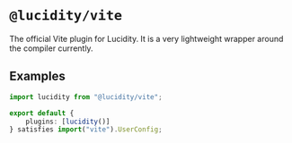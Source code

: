 # `@lucidity/vite`
The official Vite plugin for Lucidity. It is a very lightweight wrapper around the compiler currently.

## Examples
```ts
import lucidity from "@lucidity/vite";

export default {
    plugins: [lucidity()]
} satisfies import("vite").UserConfig;
```
